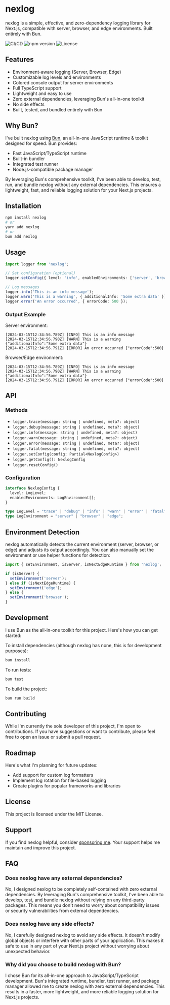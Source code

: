 # nexlog

nexlog is a simple, effective, and zero-dependency logging library for Next.js, compatible with server, browser, and edge environments. Built entirely with Bun.

![CI/CD](https://github.com/Arakiss/nexlog/actions/workflows/ci-cd.yml/badge.svg)
![npm version](https://img.shields.io/npm/v/nexlog.svg)
![License](https://img.shields.io/npm/l/nexlog.svg)

## Features

- Environment-aware logging (Server, Browser, Edge)
- Customizable log levels and environments
- Colored console output for server environments
- Full TypeScript support
- Lightweight and easy to use
- Zero external dependencies, leveraging Bun's all-in-one toolkit
- No side effects
- Built, tested, and bundled entirely with Bun

## Why Bun?

I've built nexlog using [Bun](https://bun.sh), an all-in-one JavaScript runtime & toolkit designed for speed. Bun provides:

- Fast JavaScript/TypeScript runtime
- Built-in bundler
- Integrated test runner
- Node.js-compatible package manager

By leveraging Bun's comprehensive toolkit, I've been able to develop, test, run, and bundle nexlog without any external dependencies. This ensures a lightweight, fast, and reliable logging solution for your Next.js projects.

## Installation

```bash
npm install nexlog
# or
yarn add nexlog
# or
bun add nexlog
```

## Usage

```typescript
import logger from 'nexlog';

// Set configuration (optional)
logger.setConfig({ level: 'info', enabledEnvironments: ['server', 'browser', 'edge'] });

// Log messages
logger.info('This is an info message');
logger.warn('This is a warning', { additionalInfo: 'Some extra data' });
logger.error('An error occurred', { errorCode: 500 });
```

### Output Example

Server environment:
```
[2024-03-15T12:34:56.789Z] [INFO] This is an info message
[2024-03-15T12:34:56.790Z] [WARN] This is a warning {"additionalInfo":"Some extra data"}
[2024-03-15T12:34:56.791Z] [ERROR] An error occurred {"errorCode":500}
```

Browser/Edge environment:
```
[2024-03-15T12:34:56.789Z] [INFO] This is an info message
[2024-03-15T12:34:56.790Z] [WARN] This is a warning {"additionalInfo":"Some extra data"}
[2024-03-15T12:34:56.791Z] [ERROR] An error occurred {"errorCode":500}
```

## API

### Methods

- `logger.trace(message: string | undefined, meta?: object)`
- `logger.debug(message: string | undefined, meta?: object)`
- `logger.info(message: string | undefined, meta?: object)`
- `logger.warn(message: string | undefined, meta?: object)`
- `logger.error(message: string | undefined, meta?: object)`
- `logger.fatal(message: string | undefined, meta?: object)`
- `logger.setConfig(config: Partial<NexlogConfig>)`
- `logger.getConfig(): NexlogConfig`
- `logger.resetConfig()`

### Configuration

```typescript
interface NexlogConfig {
  level: LogLevel;
  enabledEnvironments: LogEnvironment[];
}

type LogLevel = "trace" | "debug" | "info" | "warn" | "error" | "fatal";
type LogEnvironment = "server" | "browser" | "edge";
```

## Environment Detection

nexlog automatically detects the current environment (server, browser, or edge) and adjusts its output accordingly. You can also manually set the environment or use helper functions for detection:

```typescript
import { setEnvironment, isServer, isNextEdgeRuntime } from 'nexlog';

if (isServer) {
  setEnvironment('server');
} else if (isNextEdgeRuntime) {
  setEnvironment('edge');
} else {
  setEnvironment('browser');
}
```

## Development

I use Bun as the all-in-one toolkit for this project. Here's how you can get started:

To install dependencies (although nexlog has none, this is for development purposes):

```bash
bun install
```

To run tests:

```bash
bun test
```

To build the project:

```bash
bun run build
```

## Contributing

While I'm currently the sole developer of this project, I'm open to contributions. If you have suggestions or want to contribute, please feel free to open an issue or submit a pull request.

## Roadmap

Here's what I'm planning for future updates:

- Add support for custom log formatters
- Implement log rotation for file-based logging
- Create plugins for popular frameworks and libraries

## License

This project is licensed under the MIT License.

## Support

If you find nexlog helpful, consider [sponsoring me](https://github.com/sponsors/Arakiss). Your support helps me maintain and improve this project.

## FAQ

### Does nexlog have any external dependencies?

No, I designed nexlog to be completely self-contained with zero external dependencies. By leveraging Bun's comprehensive toolkit, I've been able to develop, test, and bundle nexlog without relying on any third-party packages. This means you don't need to worry about compatibility issues or security vulnerabilities from external dependencies.

### Does nexlog have any side effects?

No, I carefully designed nexlog to avoid any side effects. It doesn't modify global objects or interfere with other parts of your application. This makes it safe to use in any part of your Next.js project without worrying about unexpected behavior.

### Why did you choose to build nexlog with Bun?

I chose Bun for its all-in-one approach to JavaScript/TypeScript development. Bun's integrated runtime, bundler, test runner, and package manager allowed me to create nexlog with zero external dependencies. This results in a faster, more lightweight, and more reliable logging solution for Next.js projects.
